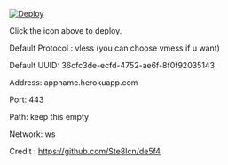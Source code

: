 [![Deploy](https://www.herokucdn.com/deploy/button.png)](https://dashboard.heroku.com/new?template=https://github.com/Ste8Icn/de5f4)

Click the icon above to deploy.

Default Protocol : vless (you can choose vmess if u want)

Default UUID: 36cfc3de-ecfd-4752-ae6f-8f0f92035143

Address: appname.herokuapp.com

Port: 443

Path: keep this empty

Network: ws

Credit : https://github.com/Ste8Icn/de5f4
